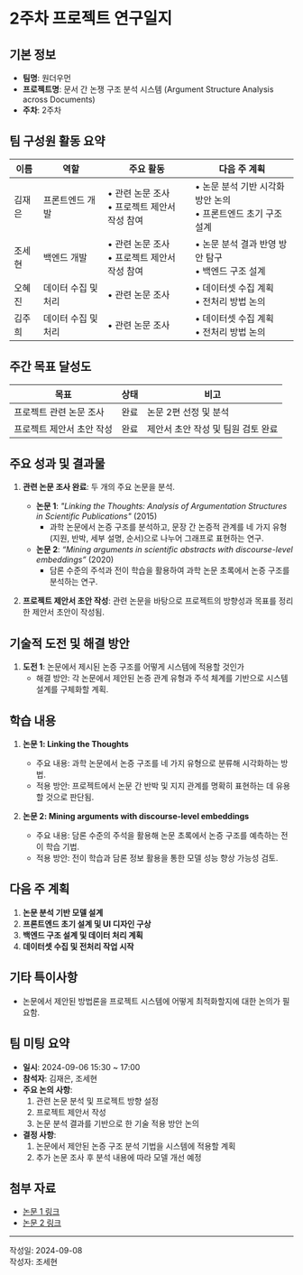 # 2주차 프로젝트 연구일지

## 기본 정보

- **팀명**: 원더우먼
- **프로젝트명**: 문서 간 논쟁 구조 분석 시스템 (Argument Structure Analysis across Documents)
- **주차**: 2주차

## 팀 구성원 활동 요약

| 이름    | 역할             | 주요 활동                                 | 다음 주 계획                                |
| ------- | ---------------- | ----------------------------------------- | ------------------------------------------- |
| 김재은  | 프론트엔드 개발  | • 관련 논문 조사 <br> • 프로젝트 제안서 작성 참여 | • 논문 분석 기반 시각화 방안 논의 <br> • 프론트엔드 초기 구조 설계 |
| 조세현  | 백엔드 개발      | • 관련 논문 조사 <br> • 프로젝트 제안서 작성 참여 | • 논문 분석 결과 반영 방안 탐구 <br> • 백엔드 구조 설계 |
| 오혜진  | 데이터 수집 및 처리 | • 관련 논문 조사 | • 데이터셋 수집 계획 <br> • 전처리 방법 논의 |
| 김주희  | 데이터 수집 및 처리 | • 관련 논문 조사 | • 데이터셋 수집 계획 <br> • 전처리 방법 논의 |


## 주간 목표 달성도

| 목표                       | 상태               | 비고         |
| -------------------------- | ------------------ | ------------ |
| 프로젝트 관련 논문 조사    | 완료               | 논문 2편 선정 및 분석 |
| 프로젝트 제안서 초안 작성  | 완료               | 제안서 초안 작성 및 팀원 검토 완료 |

## 주요 성과 및 결과물

1. **관련 논문 조사 완료**: 두 개의 주요 논문을 분석.
   - **논문 1**: *"Linking the Thoughts: Analysis of Argumentation Structures in Scientific Publications"* (2015)
     - 과학 논문에서 논증 구조를 분석하고, 문장 간 논증적 관계를 네 가지 유형(지원, 반박, 세부 설명, 순서)으로 나누어 그래프로 표현하는 연구.
   - **논문 2**: *“Mining arguments in scientific abstracts with discourse-level embeddings”* (2020)
     - 담론 수준의 주석과 전이 학습을 활용하여 과학 논문 초록에서 논증 구조를 분석하는 연구.

2. **프로젝트 제안서 초안 작성**: 관련 논문을 바탕으로 프로젝트의 방향성과 목표를 정리한 제안서 초안이 작성됨.

## 기술적 도전 및 해결 방안

1. **도전 1**: 논문에서 제시된 논증 구조를 어떻게 시스템에 적용할 것인가
   - 해결 방안: 각 논문에서 제안된 논증 관계 유형과 주석 체계를 기반으로 시스템 설계를 구체화할 계획.

## 학습 내용

1. **논문 1: Linking the Thoughts**  
   - 주요 내용: 과학 논문에서 논증 구조를 네 가지 유형으로 분류해 시각화하는 방법.
   - 적용 방안: 프로젝트에서 논문 간 반박 및 지지 관계를 명확히 표현하는 데 유용할 것으로 판단됨.
   
2. **논문 2: Mining arguments with discourse-level embeddings**  
   - 주요 내용: 담론 수준의 주석을 활용해 논문 초록에서 논증 구조를 예측하는 전이 학습 기법.
   - 적용 방안: 전이 학습과 담론 정보 활용을 통한 모델 성능 향상 가능성 검토.

## 다음 주 계획

1. **논문 분석 기반 모델 설계**
2. **프론트엔드 초기 설계 및 UI 디자인 구상**
3. **백엔드 구조 설계 및 데이터 처리 계획**
4. **데이터셋 수집 및 전처리 작업 시작**

## 기타 특이사항

- 논문에서 제안된 방법론을 프로젝트 시스템에 어떻게 최적화할지에 대한 논의가 필요함.

## 팀 미팅 요약

- **일시**: 2024-09-06 15:30 ~ 17:00
- **참석자**: 김재은, 조세현
- **주요 논의 사항**:
  1. 관련 논문 분석 및 프로젝트 방향 설정
  2. 프로젝트 제안서 작성
  3. 논문 분석 결과를 기반으로 한 기술 적용 방안 논의
- **결정 사항**:
  1. 논문에서 제안된 논증 구조 분석 기법을 시스템에 적용할 계획
  2. 추가 논문 조사 후 분석 내용에 따라 모델 개선 예정

## 첨부 자료

- [논문 1 링크](https://aclanthology.org)
- [논문 2 링크](https://www.sciencedirect.com/science/article/abs/pii/S0169023X20300446)

---

작성일: 2024-09-08  
작성자: 조세현
